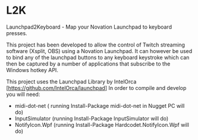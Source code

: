 # L2K
Launchpad2Keyboard - Map your Novation Launchpad to keyboard presses.

This project has been developed to allow the control of Twitch streaming software (Xsplit, OBS) using a Novation Launchpad. 
It can however be used to bind any of the launchpad buttons to any keyboard keystroke which can then be captured by a number
of applications that subscribe to the Windows hotkey API.

This project uses the Launchpad Library by IntelOrca [https://github.com/IntelOrca/launchpad]
In order to compile and develop you will need:
- midi-dot-net ( running Install-Package midi-dot-net in Nugget PC will do)
- InputSimulator (running Install-Package InputSimulator will do)
- NotifyIcon.Wpf (running Install-Package Hardcodet.NotifyIcon.Wpf will do)
